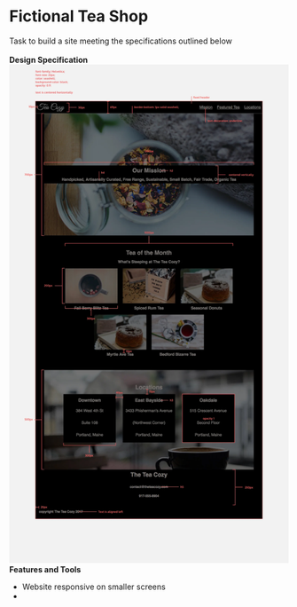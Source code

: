 # Fictional Tea Shop<br>
Task to build a site meeting the specifications outlined below<br><br>
**Design Specification** <br>
![Design-Specification](https://github.com/fquinn454/TeaCozy/blob/main/img-tea-cozy-redline.webp)
**Features and Tools**
- Website responsive on smaller screens
- 
  
